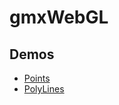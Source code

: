 # gmxWebGL

Demos
------
  * [Points](https://originalsin.github.io/gmxWebGL/dist/index.html)
  * [PolyLines](https://originalsin.github.io/gmxWebGL/dist/indexLines.html)
